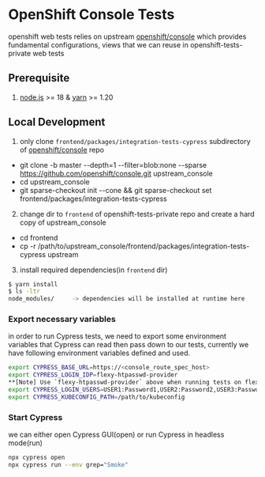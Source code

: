 # OpenShift Console Tests
openshift web tests relies on upstream [openshift/console](https://github.com/openshift/console/tree/master) which provides fundamental configurations, views that we can reuse in openshift-tests-private web tests

## Prerequisite
1. [node.js](https://nodejs.org/) >= 18 & [yarn](https://yarnpkg.com/en/docs/install) >= 1.20


## Local Development
1. only clone `frontend/packages/integration-tests-cypress` subdirectory of [openshift/console](https://github.com/openshift/console/) repo
  - git clone -b master --depth=1 --filter=blob:none --sparse https://github.com/openshift/console.git upstream_console
  - cd upstream_console
  - git sparse-checkout init --cone && git sparse-checkout set frontend/packages/integration-tests-cypress
2. change dir to `frontend` of openshift-tests-private repo and create a hard copy of upstream_console
  - cd frontend
  - cp -r /path/to/upstream_console/frontend/packages/integration-tests-cypress upstream
3. install required dependencies(in `frontend` dir)
```bash
$ yarn install
$ ls -ltr
node_modules/     -> dependencies will be installed at runtime here
```

### Export necessary variables
in order to run Cypress tests, we need to export some environment variables that Cypress can read then pass down to our tests, currently we have following environment variables defined and used.
```bash
export CYPRESS_BASE_URL=https://<console_route_spec_host>
export CYPRESS_LOGIN_IDP=flexy-htpasswd-provider
**[Note] Use `flexy-htpasswd-provider` above when running tests on flexy installed clusters and using any user other than kubeadmin. Use `kube:admin` when running tests as kubeadmin
export CYPRESS_LOGIN_USERS=USER1:Password1,USER2:Password2,USER3:Password3
export CYPRESS_KUBECONFIG_PATH=/path/to/kubeconfig
```
### Start Cypress
we can either open Cypress GUI(open) or run Cypress in headless mode(run)
```bash
npx cypress open
npx cypress run --env grep="Smoke"

```
